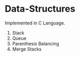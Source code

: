 # Data-Structures
Implemented in C Language.
1) Stack
2) Queue
3) Parenthesis Balancing
4) Merge Stacks

